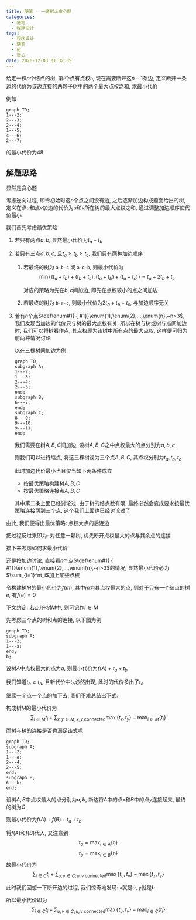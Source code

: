 ```yaml
---
title: 随笔 - 一道树上贪心题
categories:
  - 随笔
  - 程序设计
tags:
  - 程序设计
  - 随笔
  - 树
  - 贪心
date: 2020-12-03 01:32:35
---
```


给定一棵$n$个结点的树, 第$i$个点有点权$t_i$, 现在需要断开这$n-1$条边, 定义断开一条边的代价为该边连接的两颗子树中的两个最大点权之和, 求最小代价

<!-- more -->

例如

```mermaid
graph TD;
1---2;
2---3;
2---4;
1---5;
4---6;
2---7;
```

的最小代价为$48$

## 解题思路

显然是贪心题

考虑逆向过程, 即令初始时这$n$个点之间没有边, 之后逐渐加边构成题面给出的树, 定义在点$u$和点$v$加边的代价为$u$和$v$所在树的最大点权之和, 通过调整加边顺序使代价最小

我们首先考虑最优策略

1. 若只有两点$a,b$, 显然最小代价为$t_a+t_b$
1. 若只有三点$a,b,c$, 且$t_a\geqslant t_b\geqslant t_c$, 我们只有两种加边顺序
   1. 若最终的树为 `a-b-c` 或 `a-c-b`, 则最小代价为
      $$\min\{(t_a+t_b)+(t_b+t_c),(t_a+t_b)+(t_a+t_c)\}=t_a+2t_b+t_c$$

      对应的策略为先在$b,c$间加边, 即先在点权较小的点之间加边
   1. 若最终的树为 `b-a-c`, 则最小代价为$2t_a+t_b+t_c$, 与加边顺序无关
1. 若有$n$个点$\def\enum#1{ { #1}}\enum{1},\enum{2},...,\enum{n},~n>3$, 我们发现当加边的代价只与树的最大点权有关, 所以在树与树或树与点间加边时, 我们可以将树看作点, 其点权即为该树中所有点的最大点权, 这样便可归为前两种情况讨论

    以在三棵树间加边为例

    ```mermaid
    graph TD;
    subgraph A;
    1---2;
    1---3;
    2---4;
    2---5;
    end;
    subgraph B;
    6---7;
    end;
    subgraph C;
    8---9;
    9---10;
    9---11;
    end;
    ```

    我们需要在树$A,B,C$间加边, 设树$A,B,C$之中点权最大的点分别为$a,b,c$

    则我们可以进行缩点, 将这三棵树视为三个点$A,B,C$, 其点权分别为$t_a,t_b,t_c$

    此时加边代价最小当且仅当如下两条件成立
    - 按最优策略构建树$A,B,C$
    - 按最优策略连接点$A,B,C$

    其中第二条上面已经讨论过, 由于树的结点数有限, 最终必然会变成要求按最优策略连接两到三个点, 这个我们上面也已经讨论过了

由此, 我们便得出最优策略: 点权大点的后连边

把过程反过来即为: 对任意一颗树, 优先断开点权最大的点与其余点的连接

接下来考虑如何求最小代价

还是按加边讨论, 直接看$n$个点$\def\enum#1{ { #1}}\enum{1},\enum{2},...,\enum{n},~n>3$的情况, 显然最小代价必为$\sum_{i=1}^nt_i$加上某些点权

令构建树$M$的最小代价为$f(m)$, 其中$m$为其点权最大的点, 则对于只有一个结点的树$e$, 有$f(e)=0$

下文约定: 若点$i$在树$M$中, 则可记作$i\in M$

先考虑三个点的树和点的连接, 以下图为例

```mermaid
graph TD;
subgraph A;
1---2;
1---a;
end;
b;
```

设树$A$中点权最大的点为$a$, 则最小代价为$f(A)+t_a+t_b$

我们知道$t_b\geqslant t_a$, 且新代价中$t_b$必然出现, 此时的代价多出了$t_a$

继续一个点一个点的加下去, 我们不难总结出下式:

构成树$M$的最小代价为
$$\sum_{i\in M}t_i+\sum_{x,y\in M;x,y~\text{connected}}\max\{t_x,t_y\}-\max_{i\in M}\{t_i\}$$

而树与树的连接是否也满足该式呢

```mermaid
graph TD;
subgraph A;
1---2;
1---a;
2---4;
2---5;
end;
subgraph B;
6---b;
end;
```

设树$A,B$中点权最大的点分别为$a,b$, 新边将$A$中的点$x$和$B$中的点$y$连接起来, 最终的树为$C$

则最小代价为$f(A)+f(B)+t_a+t_b$

将$f(A)$和$f(B)$代入, 又注意到
$$t_a=\max_{i\in A}\{t_i\}$$
$$t_b=\max_{i\in B}\{t_i\}$$
故最小代价为
$$\sum_{i\in C}t_i+\sum_{u,v\in C;u,v~\text{connected}}\max\{t_u,t_v\}-\max\{t_x,t_y\}$$

此时我们回想一下断开边的过程, 我们惊奇地发现: $x$就是$a$, $y$就是$b$

所以最小代价即为
$$\sum_{i\in C}t_i+\sum_{u,v\in C;u,v~\text{connected}}\max\{t_u,t_v\}-\max_{i\in C}\{t_i\}$$
